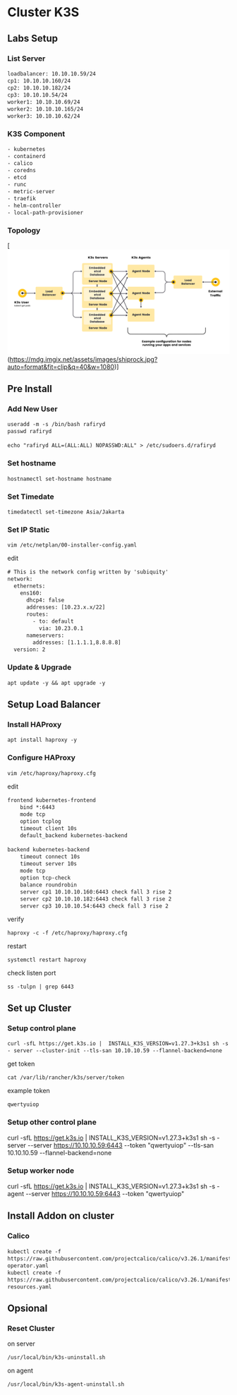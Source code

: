 # Cluster K3S

## Labs Setup
### List Server
```
loadbalancer: 10.10.10.59/24
cp1: 10.10.10.160/24
cp2: 10.10.10.182/24
cp3: 10.10.10.54/24
worker1: 10.10.10.69/24
worker2: 10.10.10.165/24
worker3: 10.10.10.62/24
```

### K3S Component
```
- kubernetes
- containerd
- calico
- coredns
- etcd
- runc
- metric-server
- traefik
- helm-controller
- local-path-provisioner
```

### Topology
[![High Availability K3S](k3s-architecture-ha-embedded.svg)(https://mdg.imgix.net/assets/images/shiprock.jpg?auto=format&fit=clip&q=40&w=1080)]

## Pre Install
### Add New User
```
useradd -m -s /bin/bash rafiryd
passwd rafiryd

echo "rafiryd ALL=(ALL:ALL) NOPASSWD:ALL" > /etc/sudoers.d/rafiryd
```

### Set hostname
```
hostnamectl set-hostname hostname
```

### Set Timedate
```
timedatectl set-timezone Asia/Jakarta
```

### Set IP Static
```
vim /etc/netplan/00-installer-config.yaml
```

edit
```
# This is the network config written by 'subiquity'
network:
  ethernets:
    ens160:
      dhcp4: false
      addresses: [10.23.x.x/22]
      routes:
        - to: default
          via: 10.23.0.1
      nameservers:
        addresses: [1.1.1.1,8.8.8.8]
  version: 2
```

### Update & Upgrade
```
apt update -y && apt upgrade -y
```

## Setup Load Balancer
### Install HAProxy
```
apt install haproxy -y
```

### Configure HAProxy
```
vim /etc/haproxy/haproxy.cfg 
```

edit 
```
frontend kubernetes-frontend
    bind *:6443
    mode tcp
    option tcplog
    timeout client 10s
    default_backend kubernetes-backend

backend kubernetes-backend
    timeout connect 10s
    timeout server 10s
    mode tcp
    option tcp-check
    balance roundrobin
    server cp1 10.10.10.160:6443 check fall 3 rise 2
    server cp2 10.10.10.182:6443 check fall 3 rise 2
    server cp3 10.10.10.54:6443 check fall 3 rise 2
```

verify
```
haproxy -c -f /etc/haproxy/haproxy.cfg
```

restart
```
systemctl restart haproxy
```

check listen port
```
ss -tulpn | grep 6443
```

## Set up Cluster
### Setup control plane
```
curl -sfL https://get.k3s.io |  INSTALL_K3S_VERSION=v1.27.3+k3s1 sh -s - server --cluster-init --tls-san 10.10.10.59 --flannel-backend=none
```

get token
```
cat /var/lib/rancher/k3s/server/token
```

example token
```
qwertyuiop
```

### Setup other control plane
curl -sfL https://get.k3s.io | INSTALL_K3S_VERSION=v1.27.3+k3s1 sh -s - server --server https://10.10.10.59:6443 --token "qwertyuiop" --tls-san 10.10.10.59 --flannel-backend=none

### Setup worker node
curl -sfL https://get.k3s.io | INSTALL_K3S_VERSION=v1.27.3+k3s1 sh -s - agent --server https://10.10.10.59:6443 --token "qwertyuiop"

## Install Addon on cluster 
### Calico
```
kubectl create -f https://raw.githubusercontent.com/projectcalico/calico/v3.26.1/manifests/tigera-operator.yaml
kubectl create -f https://raw.githubusercontent.com/projectcalico/calico/v3.26.1/manifests/custom-resources.yaml
```

## Opsional 
### Reset Cluster
on server
```
/usr/local/bin/k3s-uninstall.sh
```
on agent
```
/usr/local/bin/k3s-agent-uninstall.sh
```